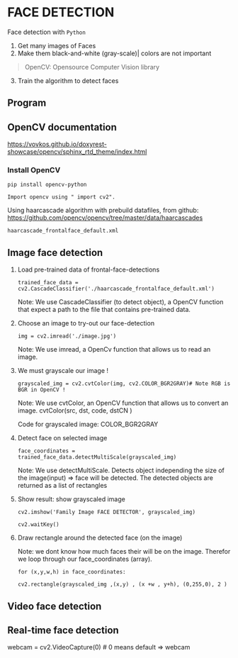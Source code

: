 
# FACE DETECTION

Face detection with `Python`
1. Get many images of Faces 
2. Make them black-and-white (gray-scale)| colors are not important

> OpenCV: Opensource Computer Vision library 

3. Train the algorithm to detect faces



## Program

## OpenCV documentation
https://vovkos.github.io/doxyrest-showcase/opencv/sphinx_rtd_theme/index.html
### Install OpenCV
`pip install opencv-python`

    Import opencv using " import cv2".

Using haarcascade algorithm with prebuild datafiles, from github:
https://github.com/opencv/opencv/tree/master/data/haarcascades

`haarcascade_frontalface_default.xml`

## Image face detection

1. Load pre-trained data of frontal-face-detections
    
    `trained_face_data = cv2.CascadeClassifier('./haarcascade_frontalface_default.xml')`

    Note: We use CascadeClassifier (to detect object), a OpenCV function that expect a path to the file that contains pre-trained data.

2. Choose an image to try-out our face-detection
    
    `img = cv2.imread('./image.jpg')`

    Note: We use imread, a OpenCv function that allows us to read an image.

3. We must grayscale our image !
    
    `grayscaled_img = cv2.cvtColor(img, cv2.COLOR_BGR2GRAY)# Note RGB is BGR in OpenCV !`

    Note: We use cvtColor, an OpenCV function that allows us to convert an image.
    cvtColor(src, dst, code, dstCN )
    
    Code for grayscaled image: COLOR_BGR2GRAY

4. Detect face on selected image
    
    `face_coordinates = trained_face_data.detectMultiScale(grayscaled_img)`

    Note: We use detectMultiScale. Detects object independing the size of the image(input) => face will be detected. The detected objects are returned as a list of rectangles

5. Show result: show grayscaled image

    `cv2.imshow('Family Image FACE DETECTOR', grayscaled_img)`

    `cv2.waitKey()`

6. Draw rectangle around the detected face (on the image)

    Note: we dont know how much faces their will be on the image. Therefor we loop through our face_coordinates (array).

    `for (x,y,w,h) in face_coordinates:`
    
    `cv2.rectangle(grayscaled_img ,(x,y) , (x +w , y+h), (0,255,0), 2 )`



## Video face detection

## Real-time face detection

webcam = cv2.VideoCapture(0) # 0 means default => webcam 
